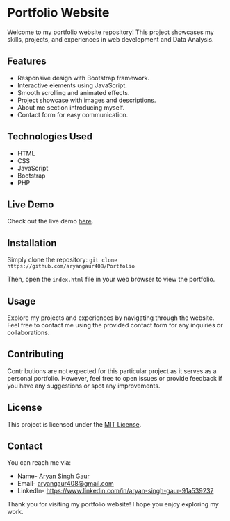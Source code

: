 # Portfolio Website


Welcome to my portfolio website repository! This project showcases my skills, projects, and experiences in web development and Data Analysis.

## Features

- Responsive design with Bootstrap framework.
- Interactive elements using JavaScript.
- Smooth scrolling and animated effects.
- Project showcase with images and descriptions.
- About me section introducing myself.
- Contact form for easy communication.

## Technologies Used

- HTML
- CSS
- JavaScript
- Bootstrap
- PHP


## Live Demo

Check out the live demo [here](https://aryangaur.netlify.app/).

## Installation

Simply clone the repository:  `git clone https://github.com/aryangaur408/Portfolio`

Then, open the `index.html` file in your web browser to view the portfolio.

## Usage

Explore my projects and experiences by navigating through the website. Feel free to contact me using the provided contact form for any inquiries or collaborations.

## Contributing

Contributions are not expected for this particular project as it serves as a personal portfolio. However, feel free to open issues or provide feedback if you have any suggestions or spot any improvements.

## License

This project is licensed under the [MIT License](LICENSE).

## Contact

You can reach me via: 

- Name- [Aryan Singh Gaur](https://aryangaur.netlify.app/)
- Email- aryangaur408@gmail.com
- LinkedIn- https://www.linkedin.com/in/aryan-singh-gaur-91a539237

Thank you for visiting my portfolio website! I hope you enjoy exploring my work.

